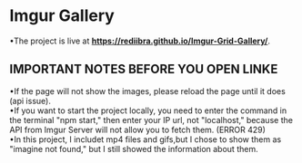 # Imgur Gallery
•The project is live at __https://rediibra.github.io/Imgur-Grid-Gallery/__. <br>
## IMPORTANT NOTES BEFORE YOU OPEN LINKE 
•If the page will not show the images, please reload the page until it does (api issue).<br>
•If you want to start the project locally, you need to enter the command in the terminal "npm start," then enter your IP url, not "localhost," because the API from Imgur Server will not allow you to fetch them. (ERROR 429)<br>
•In this project, I includet mp4 files and gifs,but I chose to show them as "imagine not found," but I still showed the information about them.
